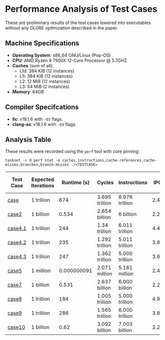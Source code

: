 # Performance Analysis of Test Cases

These are preliminary results of the test cases lowered into executables without any GLORE optimization described in the paper.

## Machine Specifications
- **Operating System**: x86_64 GNU/Linux (Pop-OS)
- **CPU**: AMD Ryzen 9 7900X 12-Core Processor @ 5.7GHZ
- **Caches** (sum of all):
  - L1d: 384 KiB (12 instances)
  - L1i: 384 KiB (12 instances)
  - L2: 12 MiB (12 instances)
  - L3: 64 MiB (2 instances)
- **Memory**: 64GB

## Compiler Specifcations
- **llc**: v18.1.6 with `-O3` flags.
- **clang-as**: v18.1.6 with `-O3` flags.

## Analysis Table

These results were recorded using the `perf` tool with core pinning:

    taskset -c 0 perf stat -e cycles,instructions,cache-references,cache-misses,branches,branch-misses ./<TESTCASE>

| Test Case                        | Expected Iterations | Runtime (s) | Cycles         | Instructions    | IPC  | Branch Miss/Hit Ratio | Cache Miss/Hit Ratio |
| -------------------------------- | ------------------- | ----------- | -------------- | --------------- | ---- | --------------------- | -------------------- |
| [case](../test/case.txt)         | 1 trillion          | 674         | 3.695 trillion | 8.976 trillion  | 2.43 | 0.001                 | 0.000000488          |
| [case2](../test/case2.txt)       | 1 billion           | 0.534       | 2.654 billion  | 6 billion       | 2.26 | 0.00000822            | 0.00000843           |
| [case4.1](../test/case4.1.txt)   | 1 trillion          | 244         | 1.34 trillion  | 6.011 trillion  | 4.48 | 0.001                 | 0.000000482          |
| [case4.2](../test/case4.2.txt)   | 1 trillion          | 235         | 1.292 trillion | 5.011 trillion  | 3.88 | 0.001                 | 0.00000206           |
| [case4.3](../test/case4.3.txt)   | 1 trillion          | 247         | 1.362 trillion | 5.000 trillion  | 3.67 | 0.00000143            | 0.016                |
| [case5](../test/case5.txt)       | 1 million           | 0.000000091 | 2.071 million  | 5.161 million   | 2.49 | 0.005                 | 0.0258               |
| [case7](../test/case7.txt)       | 1 billion           | 0.531       | 2.637 billion  | 6.000 billion   | 2.28 | 0.00000823            | 0.00000829           |
| [case8](../test/case8-fused.txt) | 1 trillion          | 184         | 1.005 trillion | 5.000 trillion  | 4.97 | 0.00000136            | 0.00000219           |
| [case9](../test/case9.txt)       | 1 trillion          | 286         | 1.565 trillion | 6.000 trillion  | 3.83 | 0.00000157            | 0.000002             |
| [case10](../test/case10.txt)     | 1 billion           | 0.62        | 3.092 billion  | 7.003 billion   | 2.26 | 0.0001                | 0.00000788           |

